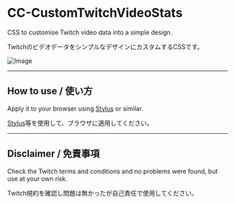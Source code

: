 # CC-CustomTwitchVideoStats

CSS to customise Twitch video data into a simple design.

TwitchのビデオデータをシンプルなデザインにカスタムするCSSです。

![Image](https://github.com/user-attachments/assets/bfb5ec8e-fcf4-447c-a003-b9d256222879)

---

## How to use / 使い方
Apply it to your browser using [Stylus](https://chromewebstore.google.com/detail/stylus/clngdbkpkpeebahjckkjfobafhncgmne?pli=1) or similar.

[Stylus](https://chromewebstore.google.com/detail/stylus/clngdbkpkpeebahjckkjfobafhncgmne?pli=1)等を使用して、ブラウザに適用してください。

---

## Disclaimer / 免責事項
Check the Twitch terms and conditions and no problems were found, but use at your own risk.

Twitch規約を確認し問題は無かったが自己責任で使用してください。
